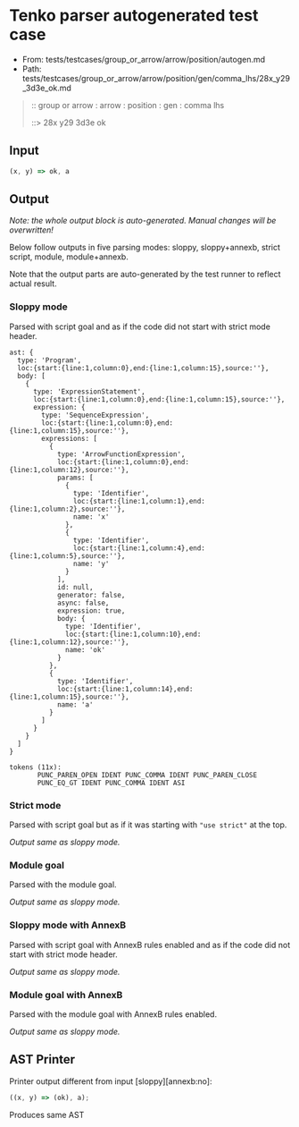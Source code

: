 # Tenko parser autogenerated test case

- From: tests/testcases/group_or_arrow/arrow/position/autogen.md
- Path: tests/testcases/group_or_arrow/arrow/position/gen/comma_lhs/28x_y29_3d3e_ok.md

> :: group or arrow : arrow : position : gen : comma lhs
>
> ::> 28x y29 3d3e ok

## Input


`````js
(x, y) => ok, a
`````

## Output

_Note: the whole output block is auto-generated. Manual changes will be overwritten!_

Below follow outputs in five parsing modes: sloppy, sloppy+annexb, strict script, module, module+annexb.

Note that the output parts are auto-generated by the test runner to reflect actual result.

### Sloppy mode

Parsed with script goal and as if the code did not start with strict mode header.

`````
ast: {
  type: 'Program',
  loc:{start:{line:1,column:0},end:{line:1,column:15},source:''},
  body: [
    {
      type: 'ExpressionStatement',
      loc:{start:{line:1,column:0},end:{line:1,column:15},source:''},
      expression: {
        type: 'SequenceExpression',
        loc:{start:{line:1,column:0},end:{line:1,column:15},source:''},
        expressions: [
          {
            type: 'ArrowFunctionExpression',
            loc:{start:{line:1,column:0},end:{line:1,column:12},source:''},
            params: [
              {
                type: 'Identifier',
                loc:{start:{line:1,column:1},end:{line:1,column:2},source:''},
                name: 'x'
              },
              {
                type: 'Identifier',
                loc:{start:{line:1,column:4},end:{line:1,column:5},source:''},
                name: 'y'
              }
            ],
            id: null,
            generator: false,
            async: false,
            expression: true,
            body: {
              type: 'Identifier',
              loc:{start:{line:1,column:10},end:{line:1,column:12},source:''},
              name: 'ok'
            }
          },
          {
            type: 'Identifier',
            loc:{start:{line:1,column:14},end:{line:1,column:15},source:''},
            name: 'a'
          }
        ]
      }
    }
  ]
}

tokens (11x):
       PUNC_PAREN_OPEN IDENT PUNC_COMMA IDENT PUNC_PAREN_CLOSE
       PUNC_EQ_GT IDENT PUNC_COMMA IDENT ASI
`````

### Strict mode

Parsed with script goal but as if it was starting with `"use strict"` at the top.

_Output same as sloppy mode._

### Module goal

Parsed with the module goal.

_Output same as sloppy mode._

### Sloppy mode with AnnexB

Parsed with script goal with AnnexB rules enabled and as if the code did not start with strict mode header.

_Output same as sloppy mode._

### Module goal with AnnexB

Parsed with the module goal with AnnexB rules enabled.

_Output same as sloppy mode._

## AST Printer

Printer output different from input [sloppy][annexb:no]:

````js
((x, y) => (ok), a);
````

Produces same AST

